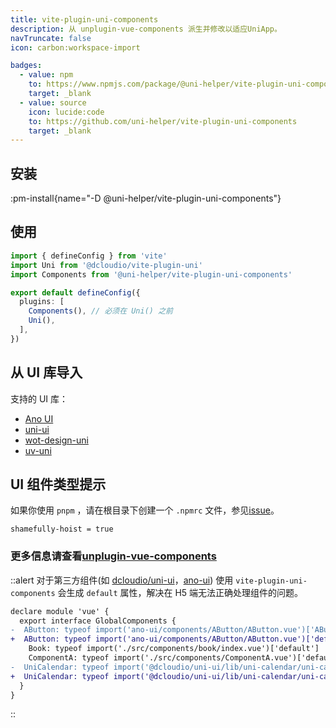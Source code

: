 ```yaml
---
title: vite-plugin-uni-components
description: 从 unplugin-vue-components 派生并修改以适应UniApp。
navTruncate: false
icon: carbon:workspace-import

badges:
  - value: npm
    to: https://www.npmjs.com/package/@uni-helper/vite-plugin-uni-components
    target: _blank
  - value: source
    icon: lucide:code
    to: https://github.com/uni-helper/vite-plugin-uni-components
    target: _blank
---
```


## 安装
:pm-install{name="-D @uni-helper/vite-plugin-uni-components"}

## 使用

```ts [vite.config.ts]
import { defineConfig } from 'vite'
import Uni from '@dcloudio/vite-plugin-uni'
import Components from '@uni-helper/vite-plugin-uni-components'

export default defineConfig({
  plugins: [
    Components(), // 必须在 Uni() 之前
    Uni(),
  ],
})
```

## 从 UI 库导入

支持的 UI 库：

- [Ano UI](https://github.com/uni-helper/vite-plugin-uni-components/tree/main/packages/core/src/_resolvers/ano-ui.ts)
- [uni-ui](https://github.com/uni-helper/vite-plugin-uni-components/tree/main/packages/core/src/_resolvers/uni-ui.ts)
- [wot-design-uni](https://github.com/uni-helper/vite-plugin-uni-components/tree/main/packages/core/src/_resolvers/wot-design-uni.ts)
- [uv-uni](https://github.com/uni-helper/vite-plugin-uni-components/tree/main/packages/core/src/_resolvers/uv-uni.ts)

## UI 组件类型提示

如果你使用 `pnpm` ，请在根目录下创建一个 `.npmrc` 文件，参见[issue](https://github.com/antfu/unplugin-vue-components/issues/389)。

``` [.npmrc]
shamefully-hoist = true
```

### 更多信息请查看[unplugin-vue-components](https://github.com/antfu/unplugin-vue-components#installation)

::alert
 对于第三方组件(如 [dcloudio/uni-ui](https://github.com/dcloudio/uni-ui)，[ano-ui](https://github.com/ano-ui/ano-ui)) 使用 `vite-plugin-uni-components` 会生成 `default` 属性，解决在 H5 端无法正确处理组件的问题。
```diff
declare module 'vue' {
  export interface GlobalComponents {
-  AButton: typeof import('ano-ui/components/AButton/AButton.vue')['AButton']
+  AButton: typeof import('ano-ui/components/AButton/AButton.vue')['default']
    Book: typeof import('./src/components/book/index.vue')['default']
    ComponentA: typeof import('./src/components/ComponentA.vue')['default']
-  UniCalendar: typeof import('@dcloudio/uni-ui/lib/uni-calendar/uni-calendar.vue')['UniCalendar']
+  UniCalendar: typeof import('@dcloudio/uni-ui/lib/uni-calendar/uni-calendar.vue')['default']
  }
}
```
::

